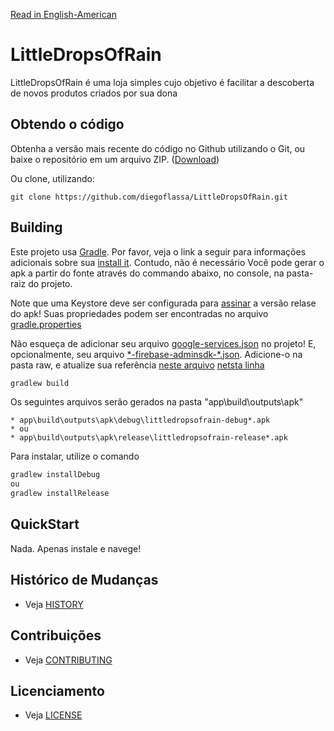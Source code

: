[Read in English-American](README.md)
# LittleDropsOfRain

LittleDropsOfRain é uma loja simples cujo objetivo é facilitar a descoberta de novos produtos criados por sua dona


## Obtendo o código

Obtenha a versão mais recente do código no Github utilizando o Git, ou baixe o repositório em um arquivo ZIP.
([Download](https://github.com/diegoflassa/LittleDropsOfRain/archive/master.zip))

Ou clone, utilizando:

    git clone https://github.com/diegoflassa/LittleDropsOfRain.git


## Building

Este projeto usa [Gradle](https://gradle.org/). Por favor, veja o link a seguir para informações adicionais sobre sua [install it](https://gradle.org/install/). Contudo, não é necessário
Você pode gerar o apk a partir do fonte através do commando abaixo, no console, na pasta-raiz do projeto.

Note que uma Keystore deve ser configurada para [assinar](https://developer.android.com/studio/publish/app-signing) a versão relase do apk!
Suas propriedades podem ser encontradas no arquivo [gradle.properties](https://github.com/diegoflassa/LittleDropsOfRain/blob/master/gradle.properties)

Não esqueça de adicionar seu arquivo [google-services.json](https://support.google.com/firebase/answer/7015592?hl=en) no projeto!
E, opcionalmente, seu arquivo [\*-firebase-adminsdk-\*.json](https://firebase.google.com/docs/admin/setup). Adicione-o na pasta raw,
e atualize sua referência [neste arquivo](https://github.com/diegoflassa/LittleDropsOfRain/blob/master/app/src/main/java/app/web/diegoflassa_site/littledropsofrain/ui/topic/SendTopicMessageFragment.kt)
[netsta linha](https://github.com/diegoflassa/LittleDropsOfRain/blob/9f5775af7e0b896f4d22142bc94fb0c7b6ea169d/app/src/main/java/app/web/diegoflassa_site/littledropsofrain/ui/topic/SendTopicMessageFragment.kt#L349)


```gradle
gradlew build
```
Os seguintes arquivos serão gerados na pasta "app\build\outputs\apk"

```
* app\build\outputs\apk\debug\littledropsofrain-debug*.apk
* ou
* app\build\outputs\apk\release\littledropsofrain-release*.apk
```

Para instalar, utilize o comando

```gradle
gradlew installDebug
ou
gradlew installRelease
```

## QuickStart

Nada. Apenas instale e navege!


## Histórico de Mudanças

* Veja [HISTORY](HISTORY.ptBR.md)


## Contribuições

* Veja [CONTRIBUTING](CONTRIBUTING.ptBR.md)


## Licenciamento

* Veja [LICENSE](LICENSE)
